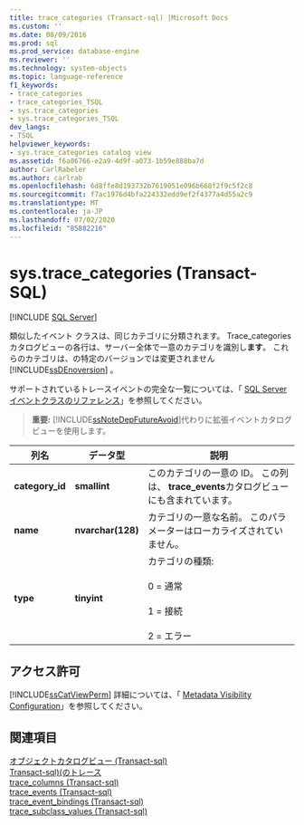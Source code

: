 ```yaml
---
title: trace_categories (Transact-sql) |Microsoft Docs
ms.custom: ''
ms.date: 08/09/2016
ms.prod: sql
ms.prod_service: database-engine
ms.reviewer: ''
ms.technology: system-objects
ms.topic: language-reference
f1_keywords:
- trace_categories
- trace_categories_TSQL
- sys.trace_categories
- sys.trace_categories_TSQL
dev_langs:
- TSQL
helpviewer_keywords:
- sys.trace_categories catalog view
ms.assetid: f6a86766-e2a9-4d9f-a073-1b59e888ba7d
author: CarlRabeler
ms.author: carlrab
ms.openlocfilehash: 6d8ffe8d193732b7619051e096b668f2f9c5f2c8
ms.sourcegitcommit: f7ac1976d4bfa224332edd9ef2f4377a4d55a2c9
ms.translationtype: MT
ms.contentlocale: ja-JP
ms.lasthandoff: 07/02/2020
ms.locfileid: "85882216"
---
```

# <a name="systrace_categories-transact-sql"></a>sys.trace_categories (Transact-SQL)
[!INCLUDE [SQL Server](../../includes/applies-to-version/sqlserver.md)]

  類似したイベント クラスは、同じカテゴリに分類されます。 Trace_categories カタログビューの各行は、サーバー全体で一意のカテゴリを識別し**ます**。 これらのカテゴリは、の特定のバージョンでは変更されません [!INCLUDE[ssDEnoversion](../../includes/ssdenoversion-md.md)] 。  
  
 サポートされているトレースイベントの完全な一覧については、「 [SQL Server イベントクラスのリファレンス](../../relational-databases/event-classes/sql-server-event-class-reference.md)」を参照してください。  
  
> **重要:** [!INCLUDE[ssNoteDepFutureAvoid](../../includes/ssnotedepfutureavoid-md.md)]代わりに拡張イベントカタログビューを使用します。  
  
|列名|データ型|説明|  
|-----------------|---------------|-----------------|  
|**category_id**|**smallint**|このカテゴリの一意の ID。 この列は、 **trace_events**カタログビューにも含まれています。|  
|**name**|**nvarchar(128)**|カテゴリの一意な名前。 このパラメーターはローカライズされていません。|  
|**type**|**tinyint**|カテゴリの種類:<br /><br /> 0 = 通常<br /><br /> 1 = 接続<br /><br /> 2 = エラー|  
  
## <a name="permissions"></a>アクセス許可  
 [!INCLUDE[ssCatViewPerm](../../includes/sscatviewperm-md.md)] 詳細については、「 [Metadata Visibility Configuration](../../relational-databases/security/metadata-visibility-configuration.md)」を参照してください。  
  
## <a name="see-also"></a>関連項目  
 [オブジェクトカタログビュー &#40;Transact-sql&#41;](../../relational-databases/system-catalog-views/object-catalog-views-transact-sql.md)   
 [Transact-sql&#41;&#40;のトレース](../../relational-databases/system-catalog-views/sys-traces-transact-sql.md)   
 [trace_columns &#40;Transact-sql&#41;](../../relational-databases/system-catalog-views/sys-trace-columns-transact-sql.md)   
 [trace_events &#40;Transact-sql&#41;](../../relational-databases/system-catalog-views/sys-trace-events-transact-sql.md)   
 [trace_event_bindings &#40;Transact-sql&#41;](../../relational-databases/system-catalog-views/sys-trace-event-bindings-transact-sql.md)   
 [trace_subclass_values &#40;Transact-sql&#41;](../../relational-databases/system-catalog-views/sys-trace-subclass-values-transact-sql.md)  
  
  
